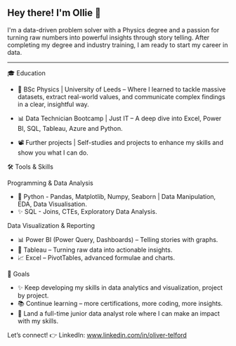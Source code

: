 ## Hey there! I'm Ollie 👋

I'm a data-driven problem solver with a Physics degree and a passion for turning raw numbers into powerful insights through story telling. After completing my degree and industry training, I am ready to start my career in data.


-----

🎓 Education

-  📖 BSc Physics | University of Leeds – Where I learned to tackle massive datasets, extract real-world values, and communicate complex findings in a clear, insightful way.

-  📊 Data Technician Bootcamp | Just IT – A deep dive into Excel, Power BI, SQL, Tableau, Azure and Python.

-  📽 Further projects | Self-studies and projects to enhance my skills and show you what I can do.



🛠️ Tools & Skills

Programming & Data Analysis

-  🐍 Python - Pandas, Matplotlib, Numpy, Seaborn | Data Manipulation, EDA, Data Visualisation.
-  ✨ SQL - Joins, CTEs, Exploratory Data Analysis.



Data Visualization & Reporting

-  📊 Power BI (Power Query, Dashboards) – Telling stories with graphs.
-  🎨 Tableau – Turning raw data into actionable insights.
-  📈 Excel – PivotTables, advanced formulae and charts.


💪 Goals

-  ✨ Keep developing my skills in data analytics and visualization, project by project.
-  📚 Continue learning – more certifications, more coding, more insights.
-  🎥 Land a full-time junior data analyst role where I can make an impact with my skills.

Let’s connect! 👉 LinkedIn: www.linkedin.com/in/oliver-telford 
